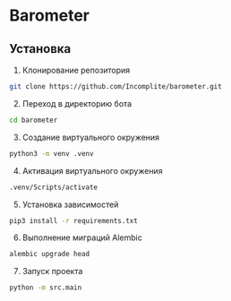 # Barometer
## Установка

1. Клонирование репозитория

```bash
git clone https://github.com/Incomplite/barometer.git
```

2. Переход в директорию бота

```bash
cd barometer
```

3. Создание виртуального окружения

```bash
python3 -m venv .venv
```

4. Активация виртуального окружения

```bash
.venv/Scripts/activate
```

5. Установка зависимостей

```bash
pip3 install -r requirements.txt
```

6. Выполнение миграций Alembic

```bash
alembic upgrade head
```

7. Запуск проекта

```bash
python -m src.main
```
